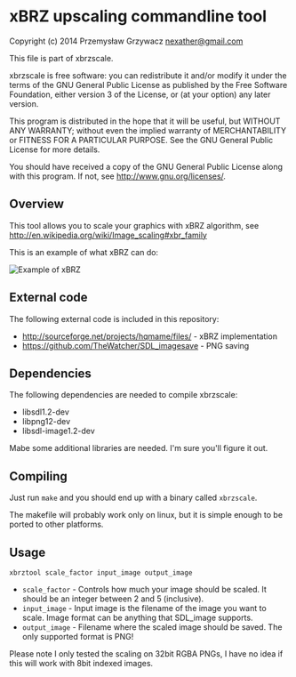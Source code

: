 xBRZ upscaling commandline tool
===============================

Copyright (c) 2014 Przemysław Grzywacz <nexather@gmail.com>

This file is part of xbrzscale.

xbrzscale is free software: you can redistribute it and/or modify
it under the terms of the GNU General Public License as published by
the Free Software Foundation, either version 3 of the License, or
(at your option) any later version.

This program is distributed in the hope that it will be useful,
but WITHOUT ANY WARRANTY; without even the implied warranty of
MERCHANTABILITY or FITNESS FOR A PARTICULAR PURPOSE.  See the
GNU General Public License for more details.

You should have received a copy of the GNU General Public License
along with this program.  If not, see <http://www.gnu.org/licenses/>.



Overview
--------

This tool allows you to scale your graphics with xBRZ algorithm, see http://en.wikipedia.org/wiki/Image_scaling#xbr_family

This is an example of what xBRZ can do:

![Example of xBRZ](http://en.wikipedia.org/wiki/File:HQx-xBRZ-comparison.png)


External code
-------------

The following external code is included in this repository:

* http://sourceforge.net/projects/hqmame/files/ - xBRZ implementation
* https://github.com/TheWatcher/SDL_imagesave - PNG saving


Dependencies
------------

The following dependencies are needed to compile xbrzscale:

* libsdl1.2-dev
* libpng12-dev
* libsdl-image1.2-dev

Mabe some additional libraries are needed. I'm sure you'll figure it out.


Compiling
---------

Just run `make` and you should end up with a binary called `xbrzscale`.

The makefile will probably work only on linux, but it is simple enough to be ported to other platforms.


Usage
-----

	xbrztool scale_factor input_image output_image

* `scale_factor` - Controls how much your image should be scaled. It should be an integer between 2 and 5 (inclusive).
* `input_image` - Input image is the filename of the image you want to scale. Image format can be anything that SDL_image supports.
* `output_image` - Filename where the scaled image should be saved. The only supported format is PNG!

Please note I only tested the scaling on 32bit RGBA PNGs, I have no idea if this will work with 8bit indexed images.




